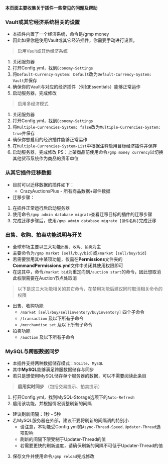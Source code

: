 **本页面主要收集关于插件一些常见的问题及帮助**

### Vault或其它经济系统相关的设置
- 本插件内置了一个经济系统，命令是/gmp money
- 因此如果你是使用Vault或其它经济插件，你需要手动进行设置。

> 启用Vault或其他经济系统
1. 关闭服务器
2. 打开Config.yml，找到`Economy-Settings`
3. 将`Default-Currency-System: Default`改为`Default-Currency-System: Vault`并保存
4. 确保你的Vault与对应的经济插件（例如Essentials）能够正常运作
5. 启动服务器，完成修改

> 启用多经济模式
1. 关闭服务器
2. 打开Config.yml，找到`Economy-Settings`
3. 将`Multiple-Currencies-System: false`改为`Multiple-Currencies-System: true`并保存
4. 确保你想启用的经济插件能够正常运作
5. 在`Multiple-Currencies-System-List`中根据注释启用目标经济插件并保存
6. 启动服务器，完成修改
PS：上架商品前使用命令`/gmp money currency`以切换其他货币系统作为商品的货币单位

### 从其它插件迁移数据
- 目前可以迁移数据的插件如下：
  - CrazyAuctionsPlus - 所有商品数据+邮件数据
- 迁移步骤：
1. 在插件正常运行后启动服务器
2. 使用命令`/gmp admin database migrate`查看迁移目标的插件的迁移步骤
3. 完成迁移步骤后，使用`/gmp admin database migrate [插件名称]`完成迁移

### 出售、收购、拍卖功能说明与开关
- 全球市场主要以三大功能`出售`、`收购`、`拍卖`为主
- 主要命令为`/gmp market [sell/buy/bid]`或`/market [sell/buy/bid]`
- 若需要禁用其中某项功能，仅需在**Permissions**文件夹的**CommandPermissions.yml**文件中关闭其使用权限即可
- 在这其中，命令`/market bid`为重定向到`/auction start`的命令，因此想取消此权限需要在Auction节点处取消

> 以下是这三大功能相关的其它命令，在禁用功能后建议同时取消相关命令的权限
  - 出售、收购功能
    - `/market [sell/buy/sellinventory/buyinventory]` 四个子命令
    - `/transaction` 及以下所有子命令
	- `/merchandise set` 及以下所有子命令
  - 拍卖功能
    - `/auction` 及以下所有子命令

### MySQL与跨服数据同步
- 本插件支持两种数据储存模式：`SQLite`、`MySQL`
- 其中**MySQL**能够满足跨服数据储存与同步
- 若只是想使用MySQL储存单个服务器的数据，可以不需要阅读此条目

> **启用实时同步** （包括交易提示、拍卖提示）
1. 打开Config.yml，找到MySQL-Storage选项下的`Auto-Refresh`
2. 启用该功能，并根据情况调整刷新的间隔
  - 建议刷新间隔：1秒 - 5秒
  - 若MySQL服务器在外部，建议不要将刷新的间隔调的特别小
    - 请注意，本功能受Config.yml的`Async-Thread-Speed.Updater-Thread`选项影响
    - 刷新的间隔下限受制于Updater-Thread的值
	- 若需要更快的刷新速度，请确保刷新的间隔不可低于Updater-Thread的值
3. 保存文件并使用命令`/gmp reload`完成修改